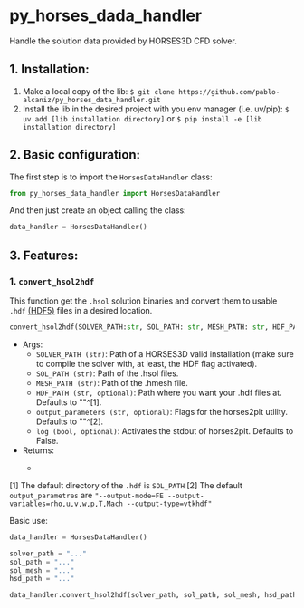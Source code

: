 # py_horses_dada_handler
Handle the solution data provided by HORSES3D CFD solver. 

## 1. Installation:

1. Make a local copy of the lib:
```$ git clone https://github.com/pablo-alcaniz/py_horses_data_handler.git ```
2. Install the lib in the desired project with you env manager (i.e. uv/pip):
```$ uv add [lib installation directory]```
or
```$ pip install -e [lib installation directory]```

## 2. Basic configuration:
The first step is to import the ```HorsesDataHandler``` class:

``` python
from py_horses_data_handler import HorsesDataHandler
```
And then just create an object calling the class: 

``` python
data_handler = HorsesDataHandler()
``` 

## 3. Features:

### 1. ```convert_hsol2hdf```
This function get the ```.hsol``` solution binaries and convert them to usable ```.hdf``` [(HDF5)](https://www.hdfgroup.org/solutions/hdf5/) files in a desired location. 

``` python
convert_hsol2hdf(SOLVER_PATH:str, SOL_PATH: str, MESH_PATH: str, HDF_PATH:str = "", output_parameters:str = "", log:bool = False) -> None
```
- Args:
    - ```SOLVER_PATH (str)```: Path of a HORSES3D valid installation (make sure to compile the solver with, at least, the HDF flag activated).
    - ```SOL_PATH (str)```: Path of the .hsol files.
    - ```MESH_PATH (str)```: Path of the .hmesh file.
    - ```HDF_PATH (str, optional)```: Path where you want your .hdf files at. Defaults to ""^[1].
    - ```output_parameters (str, optional)```: Flags for the horses2plt utility. Defaults to ""^[2].
    - ```log (bool, optional)```: Activates the stdout of horses2plt. Defaults to False.
- Returns:
    - ```None

[1] The default directory of the ```.hdf``` is ```SOL_PATH```
[2] The default ```output_parametres``` are ```"--output-mode=FE --output-variables=rho,u,v,w,p,T,Mach --output-type=vtkhdf"```

Basic use:
```python
data_handler = HorsesDataHandler()

solver_path = "..."
sol_path = "..."
sol_mesh = "..."
hsd_path = "..."

data_handler.convert_hsol2hdf(solver_path, sol_path, sol_mesh, hsd_path)
```